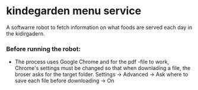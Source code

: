 # kindegarden menu service
A softwarre robot to fetch information on what foods are served each day in the kidirgadern.

### Before running the robot:
 * The process uses Google Chrome and for the pdf -file to work, Chrome's settings must be changed so that when downlading a file, the       broser asks for the target folder. Settings -> Advanced -> Ask where to save each file before downloading -> On
